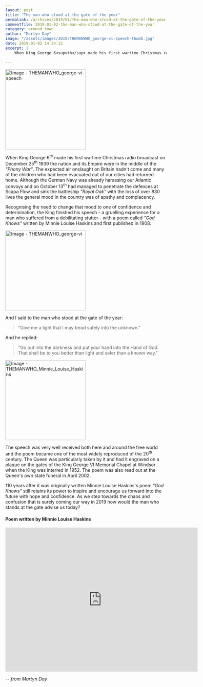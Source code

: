 ```yaml
---
layout: post
title: "The man who stood at the gate of the year"
permalink: /archives/2019/01/the-man-who-stood-at-the-gate-of-the-year.html
commentfile: 2019-01-02-the-man-who-stood-at-the-gate-of-the-year
category: around_town
author: "Martyn Day"
image: "/assets/images/2019/THEMANWHO_george-vi-speech-thumb.jpg"
date: 2019-01-02 14:34:12
excerpt: |
    When King George 6<sup>th</sup> made his first wartime Christmas radio broadcast on December 25<sup>th</sup> 1939 the nation and its Empire were in the middle of the <em>"Phony War"</em>. The expected air onslaught on Britain hadn't come and many of the children who had been evacuated out of our cities had returned home.

---
```


<a href="/assets/images/2019/THEMANWHO_george-vi-speech.jpg" title="Click for a larger image"><img src="/assets/images/2019/THEMANWHO_george-vi-speech-thumb.jpg" width="250" alt="Image - THEMANWHO_george-vi-speech"  class="photo right"/></a>

When King George 6<sup>th</sup> made his first wartime Christmas radio broadcast on December 25<sup>th</sup> 1939 the nation and its Empire were in the middle of the <em>"Phony War"</em>. The expected air onslaught on Britain hadn't come and many of the children who had been evacuated out of our cities had returned home. Although the German Navy was already harassing our Atlantic convoys and on October 13<sup>th</sup> had managed to penetrate the defences at Scapa Flow and sink the battleship <em>"Royal Oak"</em> with the loss of over 830 lives the general mood in the country was of apathy and complacency.

Recognising the need to change that mood to one of confidence and determination, the King finished his speech - a gruelling experience for a man who suffered from a debilitating stutter - with a poem called <em>"God Knows"</em> written by Minnie Louise Haskins and first published in 1908.

<a href="/assets/images/2019/THEMANWHO_george-vi.jpg" title="Click for a larger image"><img src="/assets/images/2019/THEMANWHO_george-vi-thumb.jpg" width="250" alt="Image - THEMANWHO_george-vi"  class="photo right"/></a>

And I said to the man who stood at the gate of the year:

> "Give me a light that I may tread safely into the unknown."

And he replied:

> "Go out into the darkness and put your hand into the Hand of God.
That shall be to you better than light and safer than a known way."

<a href="/assets/images/2019/THEMANWHO_Minnie_Louise_Haskins.jpg" title="Click for a larger image"><img src="/assets/images/2019/THEMANWHO_Minnie_Louise_Haskins-thumb.jpg" width="250" alt="Image - THEMANWHO_Minnie_Louise_Haskins"  class="photo right"/></a>

The speech was very well received both here and around the free world and the poem became one of the most widely reproduced of the 20<sup>th</sup> century. The Queen was particularly taken by it and had it engraved on a plaque on the gates of the King George VI Memorial Chapel at Windsor when the King was interred in 1952. The poem was also read out at the Queen's own state funeral in April 2002.

110 years after it was originally written Minnie Louise Haskins's poem <em>"God Knows"</em> still retains its power to inspire and encourage us forward into the future with hope and confidence. As we step towards the chaos and confusion that is surely coming our way in 2019 how would the man who stands at the gate advise us today?


<div class="box" markdown="1">

#### Poem written by Minnie Louise Haskins

<iframe width="600" height="450" src="https://www.youtube-nocookie.com/embed/CnHSoMP650w?rel=0" frameborder="0" allowfullscreen></iframe>


</div>

<cite>-- from Martyn Day</cite>
